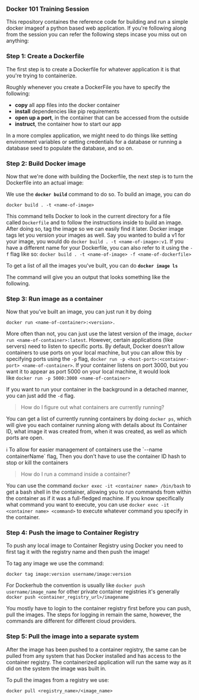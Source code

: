### Docker 101 Training Session

This repository containes the reference code for building and run a simple docker imageof a python based web application. If you're following along from the session you can refer the following steps incase you miss out on anything:


### Step 1: Create a Dockerfile

The first step is to create a Dockerfile for whatever application it is that you're trying to containerize.

Roughly whenever you create a DockerFile you have to specify the following:

- **copy** all app files into the docker container
- **install** dependencies like pip requirements
- **open up a port**, in the container that can be accessed from the outside
- **instruct**, the container how to start our app

In a more complex application, we might need to do things like setting environment variables or setting credentials for a database or running a database seed to populate the database, and so on.

### Step 2: Build Docker image

Now that we're done with building the Dockerfile, the next step is to turn the Dockerfile into an actual image:

We use the **`docker build`** command to do so. To build an image, you can do 

```docker
docker build . -t <name-of-image>
```

This command tells Docker to look in the current directory for a file called `Dockerfile` and to follow the instructions inside to build an image. After doing so, tag the image so we can easily find it later. Docker image tags let you version your images as well. Say you wanted to build a v1 for your image, you would do `docker build . -t <name-of-image>:v1`. If you have a different name for your Dockerfile, you can also refer to it using the `-f` flag like so: `docker build . -t <name-of-image> -f <name-of-dockerfile>`

To get a list of all the images you've built, you can do **`docker image ls`**

The command will give you an output that looks something like the following.


### Step 3: Run image as a container

Now that you’ve built an image, you can just run it by doing 

```docker
docker run <name-of-container>:<version>.
```

More often than not, you can just use the latest version of the image, `docker run <name-of-container>:latest`. However, certain applications (like servers) need to listen to specific ports. By default, Docker doesn’t allow containers to use ports on your local machine, but you can allow this by specifying ports using the `-p` flag, `docker run -p <host-port>:<container-port> <name-of-container>`. If your container listens on port 3000, but you want it to appear as port 5000 on your local machine, it would look like `docker run -p 5000:3000 <name-of-container>`

If you want to run your container in the background in a detached manner, you can just add the `-d` flag.

> How do I figure out what containers are currently running?
>

You can get a list of currently running containers by doing `docker ps`, which will give you each container running along with details about its Container ID, what image it was created from, when it was created, as well as which ports are open.

<aside>
ℹ️ To allow for easier management of containers use the `--name containerName` flag, Then you don't have to use the container ID hash to stop or kill the containers
</aside>


> How do I run a command inside a container?
>

You can use the command `docker exec -it <container name> /bin/bash` to get a bash shell in the container, allowing you to run commands from within the container as if it was a full-fledged machine. If you know specifically what command you want to execute, you can use `docker exec -it <container name> <command>` to execute whatever command you specify in the container.

### Step 4: Push the image to Container Registry

To push any local image to Container Registry using Docker you need to first tag it with the registry name and then push the image!

To tag any image we use the command:

```docker
docker tag image:version username/image:version
```

For Dockerhub the convention is usually like `docker push username/image_name` for other private container registries it's generally `docker push <container_registry_url>/imagename`

You mostly have to login to the container registry first before you can push, pull the images. The steps for logging in remain the same, however, the commands are different for different cloud providers.

### Step 5: Pull the image into a separate system

After the image has been pushed to a container registry, the same can be pulled from any system that has Docker installed and has access to the container registry. The containerized application will run the same way as it did on the system the image was built in.

To pull the images from a registry we use:

```docker
docker pull <registry_name>/<image_name>
```